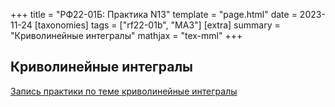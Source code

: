 +++
title = "РФ22-01Б: Практика N13"
template = "page.html"
date = 2023-11-24
[taxonomies]
tags = ["rf22-01b", "MA3"]
[extra]
summary = "Криволинейные интегралы"
mathjax = "tex-mml"
+++

<!-- more -->

## Криволинейные интегралы

[Запись практики по теме криволинейные интегралы](https://www.youtube.com/watch?v=pKbZBEWgDtk)

